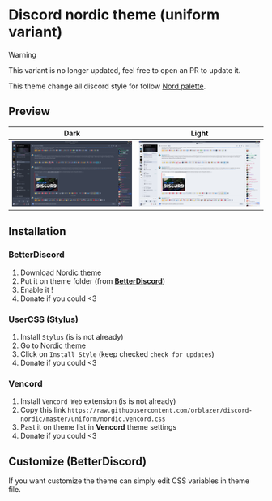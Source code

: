 # Discord nordic theme (uniform variant)

> [!WARNING]
> This variant is no longer updated, feel free to open an PR to update it.

This theme change all discord style for follow [Nord palette](https://www.nordtheme.com/).

## Preview

|               Dark                |                     Light                     |
| :-------------------------------: | :-------------------------------------------: |
| ![preview](./.github/preview.png) | ![preview=light](./.github/preview-light.png) |

## Installation

### BetterDiscord

1. Download [Nordic theme](https://raw.githubusercontent.com/orblazer/discord-nordic/master/uniform/nordic.theme.css)
2. Put it on theme folder (from **[BetterDiscord](https://github.com/rauenzi/BetterDiscordApp)**)
3. Enable it !
4. Donate if you could <3

### UserCSS (Stylus)

1. Install `Stylus` (is is not already)
2. Go to [Nordic theme](https://raw.githubusercontent.com/orblazer/discord-nordic/master/uniform/nordic.user.css)
3. Click on `Install Style` (keep checked `check for updates`)
4. Donate if you could <3

### Vencord

1. Install `Vencord Web` extension (is is not already)
2. Copy this link `https://raw.githubusercontent.com/orblazer/discord-nordic/master/uniform/nordic.vencord.css`
3. Past it on theme list in **Vencord** theme settings
4. Donate if you could <3

## Customize (BetterDiscord)

If you want customize the theme can simply edit CSS variables in theme file.
